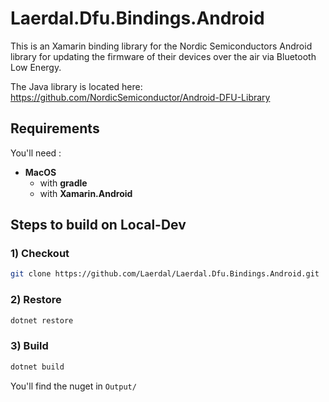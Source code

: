 # Laerdal.Dfu.Bindings.Android

This is an Xamarin binding library for the Nordic Semiconductors Android library for updating the firmware of their devices over the air via Bluetooth Low Energy.

The Java library is located here: https://github.com/NordicSemiconductor/Android-DFU-Library

## Requirements

You'll need :

- **MacOS**
  - with **gradle**
  - with **Xamarin.Android**

## Steps to build on Local-Dev

### 1) Checkout

```bash
git clone https://github.com/Laerdal/Laerdal.Dfu.Bindings.Android.git
```

### 2) Restore

```bash
dotnet restore
```

### 3) Build

```bash
dotnet build
```

You'll find the nuget in `Output/`
